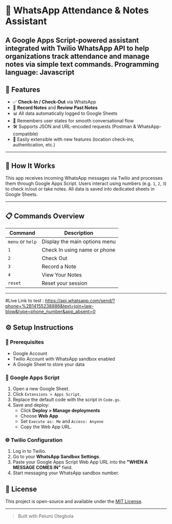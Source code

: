 # 📱 WhatsApp Attendance & Notes Assistant

A Google Apps Script-powered assistant integrated with Twilio WhatsApp API to help organizations track attendance and manage notes via simple text commands.
Programming language: Javascript
---

## 🧩 Features

- ✅ **Check-In / Check-Out** via WhatsApp
- 📝 **Record Notes** and **Review Past Notes**
- 📊 All data automatically logged to Google Sheets
- 🧠 Remembers user states for smooth conversational flow
- 🛠️ Supports JSON and URL-encoded requests (Postman & WhatsApp-compatible)
- 📍 Easily extensible with new features (location check-ins, authentication, etc.)

---

## 🚀 How It Works

This app receives incoming WhatsApp messages via Twilio and processes them through Google Apps Script. Users interact using numbers (e.g. `1`, `2`, `3`) to check in/out or take notes. All data is saved into dedicated sheets in Google Sheets.

---

## 📋 Commands Overview

| Command        | Description |
|----------------|-------------|
| `menu` or `help` | Display the main options menu |
| `1`           | Check In using name or phone |
| `2`           | Check Out |
| `3`           | Record a Note |
| `4`           | View Your Notes |
| `reset`       | Reset your session |

---
#Live Link to test : https://api.whatsapp.com/send/?phone=%2B14155238886&text=join+law-blow&type=phone_number&app_absent=0

## ⚙️ Setup Instructions

### 🔧 Prerequisites

- Google Account
- Twilio Account with WhatsApp sandbox enabled
- A Google Sheet to store your data

### 📑 Google Apps Script

1. Open a new Google Sheet.
2. Click `Extensions > Apps Script`.
3. Replace the default code with the script in `Code.gs`.
4. Save and deploy:
   - Click **Deploy > Manage deployments**
   - Choose **Web App**
   - Set `Execute as: Me` and `Access: Anyone`
   - Copy the Web App URL.

### 🌐 Twilio Configuration

1. Log in to Twilio.
2. Go to your **WhatsApp Sandbox Settings**.
3. Paste your Google Apps Script Web App URL into the **"WHEN A MESSAGE COMES IN"** field.
4. Start messaging your WhatsApp sandbox number.





## 📄 License

This project is open-source and available under the [MIT License](LICENSE).

---

> Built with Pelumi Otegbola 
